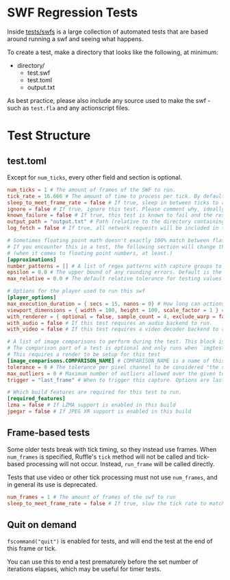 # SWF Regression Tests

Inside [tests/swfs](tests/swfs) is a large collection of automated tests that are based around running a swf and seeing what happens.

To create a test, make a directory that looks like the following, at minimum:

- directory/
  - test.swf
  - test.toml
  - output.txt

As best practice, please also include any source used to make the swf - such as `test.fla` and any actionscript files.


# Test Structure
## test.toml
Except for `num_ticks`, every other field and section is optional.

```toml
num_ticks = 1 # The amount of frames of the SWF to run.
tick_rate = 16.666 # The amount of time to process per tick. By default this uses the SWF frame rate.
sleep_to_meet_frame_rate = false # If true, sleep in between ticks to run at realtime speed. Necessary for some timer tests.
ignore = false # If true, ignore this test. Please comment why, ideally link to an issue, so we know what's up
known_failure = false # If true, this test is known to fail and the result will be inverted. When the test passes in the future, it'll fail and alert that it now passes.
output_path = "output.txt" # Path (relative to the directory containing test.toml) to the expected output
log_fetch = false # If true, all network requests will be included in the output.

# Sometimes floating point math doesn't exactly 100% match between flash and rust.
# If you encounter this in a test, the following section will change the output testing from "exact" to "approximate"
# (when it comes to floating point numbers, at least.)
[approximations]
number_patterns = [] # A list of regex patterns with capture groups to additionally treat as approximate numbers
epsilon = 0.0 # The upper bound of any rounding errors. Default is the difference between 1.0 and the next largest representable number
max_relative = 0.0 # The default relative tolerance for testing values that are far-apart. Default is the difference between 1.0 and the next largest representable number

# Options for the player used to run this swf
[player_options]
max_execution_duration = { secs = 15, nanos = 0} # How long can actionscript execute for before being forcefully stopped
viewport_dimensions = { width = 100, height = 100, scale_factor = 1 } # The size of the player. Defaults to the swfs stage size
with_renderer = { optional = false, sample_count = 4, exclude_warp = false } # If this test requires a renderer to run. Optional will enable the renderer where available.
with_audio = false # If this test requires an audio backend to run.
with_video = false # If this test requires a video decoder backend to run.

# A list of image comparisons to perform during the test. This block is repeatable infinitely, as long as each name is unique.
# The comparison part of a test is optional and only runs when `imgtests` feature is enabled
# This requires a render to be setup for this test
[image_comparisons.COMPARISON_NAME] # COMPARISON_NAME is a name of this particular image
tolerance = 0 # The tolerance per pixel channel to be considered "the same". Increase as needed with tests that aren't pixel perfect across platforms.
max_outliers = 0 # Maximum number of outliers allowed over the given tolerance levels. Increase as needed with tests that aren't pixel perfect across platforms.
trigger = "last_frame" # When to trigger this capture. Options are last_frame (default), fs_command, or a frame/tick number (1-based). Only one image may exist per frame/tick number or last_frame.

# Which build features are required for this test to run.
[required_features]
lzma = false # If LZMA support is enabled in this build
jpegxr = false # If JPEG XR support is enabled in this build
```

## Frame-based tests

Some older tests break with tick timing, so they instead use frames. When `num_frames` is specified, Ruffle's `tick` method will not be called and tick-based processing will not occur. Instead, `run_frame` will be called directly.

Tests that use video or other tick processing must not use `num_frames`, and in general its use is deprecated.

```toml
num_frames = 1 # The amount of frames of the swf to run
sleep_to_meet_frame_rate = false # If true, slow the tick rate to match the movies requested fps rate
```

## Quit on demand

`fscommand("quit")` is enabled for tests, and will end the test at the end of this frame or tick.

You can use this to end a test prematurely before the set number of iterations elapses, which may be useful for timer tests.